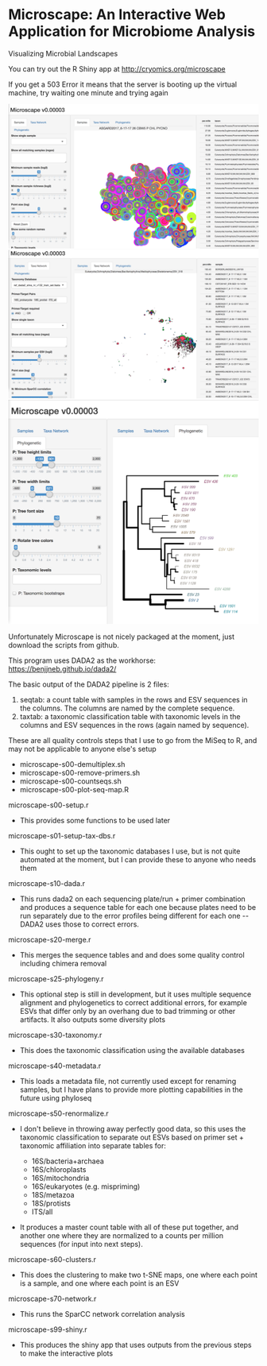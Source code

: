 # Microscape: An Interactive Web Application for Microbiome Analysis
Visualizing Microbial Landscapes

You can try out the R Shiny app at http://cryomics.org/microscape

If you get a 503 Error it means that the server is booting up the virtual machine, try waiting one minute and trying again

![Microscape Samples](microscape-samples.png)
![Microscape Taxa](microscape-taxa.png)
![Microscape Phylogeny](microscape-phylogeny.png)


Unfortunately Microscape is not nicely packaged at the moment, just download the scripts from github.

This program uses DADA2 as the workhorse: https://benjjneb.github.io/dada2/

The basic output of the DADA2 pipeline is 2 files:

1) seqtab: a count table with samples in the rows and ESV sequences in the columns. The columns are named by the complete sequence.
2) taxtab: a taxonomic classification table with taxonomic levels in the columns and ESV sequences in the rows (again named by sequence).


These are all quality controls steps that I use to go from the MiSeq to R, and may not be applicable to anyone else's setup
- microscape-s00-demultiplex.sh
- microscape-s00-remove-primers.sh
- microscape-s00-countseqs.sh
- microscape-s00-plot-seq-map.R

microscape-s00-setup.r
- This provides some functions to be used later

microscape-s01-setup-tax-dbs.r
- This ought to set up the taxonomic databases I use, but is not quite automated at the moment, but I can provide these to anyone who needs them

microscape-s10-dada.r
- This runs dada2 on each sequencing plate/run + primer combination and produces a sequence table for each one because plates need to be run separately due to the error profiles being different for each one -- DADA2 uses those to correct errors. 

microscape-s20-merge.r
- This merges the sequence tables and and does some quality control including chimera removal

microscape-s25-phylogeny.r
- This optional step is still in development, but it uses multiple sequence alignment and phylogenetics to correct additional errors, for example ESVs that differ only by an overhang due to bad trimming or other artifacts. It also outputs some diversity plots

microscape-s30-taxonomy.r
- This does the taxonomic classification using the available databases

microscape-s40-metadata.r
- This loads a metadata file, not currently used except for renaming samples, but I have plans to provide more plotting capabilities in the future using phyloseq

microscape-s50-renormalize.r
- I don't believe in throwing away perfectly good data, so this uses the taxonomic classification to separate out ESVs based on primer set + taxonomic affiliation into separate tables for:
  - 16S/bacteria+archaea
  - 16S/chloroplasts
  - 16S/mitochondria  
  - 16S/eukaryotes (e.g. mispriming)
  - 18S/metazoa
  - 18S/protists
  - ITS/all

- It produces a master count table with all of these put together, and another one where they are normalized to a counts per million sequences (for input into next steps).

microscape-s60-clusters.r
- This does the clustering to make two t-SNE maps, one where each point is a sample, and one where each point is an ESV

microscape-s70-network.r
- This runs the SparCC network correlation analysis

microscape-s99-shiny.r
- This produces the shiny app that uses outputs from the previous steps to make the interactive plots
